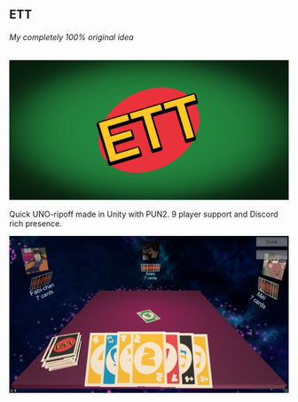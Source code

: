 ## ETT

###### My completely 100% original idea

![Banner](Media/banner.png)



Quick UNO-ripoff made in Unity with PUN2. 9 player support and Discord rich presence.

![Gameplay](Media/gameplay.jpg)



